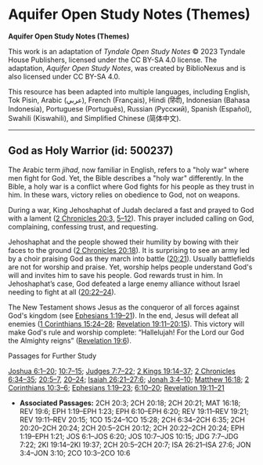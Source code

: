 # Aquifer Open Study Notes (Themes)

**Aquifer Open Study Notes (Themes)**

This work is an adaptation of *Tyndale Open Study Notes* © 2023 Tyndale House Publishers, licensed under the CC BY\-SA 4\.0 license. The adaptation, *Aquifer Open Study Notes*, was created by BiblioNexus and is also licensed under CC BY\-SA 4\.0\.

This resource has been adapted into multiple languages, including English, Tok Pisin, Arabic (عربي), French (Français), Hindi (हिंदी), Indonesian (Bahasa Indonesia), Portuguese (Português), Russian (Русский), Spanish (Español), Swahili (Kiswahili), and Simplified Chinese (简体中文).



--------------------------------

## God as Holy Warrior (id: 500237)

The Arabic term *jihad,* now familiar in English, refers to a "holy war" where men fight for God. Yet, the Bible describes a "holy war" differently. In the Bible, a holy war is a conflict where God fights for his people as they trust in him. In these wars, victory relies on obedience to God, not on weapons.

During a war, King Jehoshaphat of Judah declared a fast and prayed to God with a lament ([2 Chronicles 20:3,](https://ref.ly/2Chr20:3) [5–12](https://ref.ly/2Chr20:5-2Chr20:12)). This prayer included calling on God, complaining, confessing trust, and requesting. 

Jehoshaphat and the people showed their humility by bowing with their faces to the ground ([2 Chronicles 20:18](https://ref.ly/2Chr20:18)). It is surprising to see an army led by a choir praising God as they march into battle ([20:21](https://ref.ly/2Chr20:21)). Usually battlefields are not for worship and praise. Yet, worship helps people understand God's will and invites him to save his people. God rewards trust in him. In Jehoshaphat’s case, God defeated a large enemy alliance without Israel needing to fight at all ([20:22–24](https://ref.ly/2Chr20:22-2Chr20:24)).

The New Testament shows Jesus as the conqueror of all forces against God's kingdom (see [Ephesians 1:19–21](https://ref.ly/Eph1:19-Eph1:21)). In the end, Jesus will defeat all enemies ([1 Corinthians 15:24–28](https://ref.ly/1Cor15:24-1Cor15:28); [Revelation 19:11–20:15](https://ref.ly/Rev19:11-Rev20:15)). This victory will make God's rule and worship complete: “Hallelujah! For the Lord our God the Almighty reigns” ([Revelation 19:6](https://ref.ly/Rev19:6)).

Passages for Further Study

[Joshua 6:1–20](https://ref.ly/Josh6:1-Josh6:20); [10:7–15](https://ref.ly/Josh10:7-Josh10:15); [Judges 7:7–22](https://ref.ly/Judg7:7-Judg7:22); [2 Kings 19:14–37](https://ref.ly/2Kgs19:14-2Kgs19:37); [2 Chronicles 6:34–35](https://ref.ly/2Chr6:34-2Chr6:35); [20:5–7](https://ref.ly/2Chr20:5-2Chr20:7), [20–24](https://ref.ly/2Chr20:20-2Chr20:24); [Isaiah 26:21–27:6](https://ref.ly/Isa26:21-Isa27:6); [Jonah 3:4–10](https://ref.ly/Jonah3:4-Jonah3:10); [Matthew 16:18](https://ref.ly/Matt16:18); [2 Corinthians 10:3–6](https://ref.ly/2Cor10:3-2Cor10:6); [Ephesians 1:19–23](https://ref.ly/Eph1:19-Eph1:23); [6:10–20](https://ref.ly/Eph6:10-Eph6:20); [Revelation 19:11–21](https://ref.ly/Rev19:11-Rev19:21)

* **Associated Passages:** 2CH 20:3; 2CH 20:18; 2CH 20:21; MAT 16:18; REV 19:6; EPH 1:19–EPH 1:23; EPH 6:10–EPH 6:20; REV 19:11–REV 19:21; REV 19:11–REV 20:15; 1CO 15:24–1CO 15:28; 2CH 6:34–2CH 6:35; 2CH 20:20–2CH 20:24; 2CH 20:5–2CH 20:12; 2CH 20:22–2CH 20:24; EPH 1:19–EPH 1:21; JOS 6:1–JOS 6:20; JOS 10:7–JOS 10:15; JDG 7:7–JDG 7:22; 2KI 19:14–2KI 19:37; 2CH 20:5–2CH 20:7; ISA 26:21–ISA 27:6; JON 3:4–JON 3:10; 2CO 10:3–2CO 10:6

